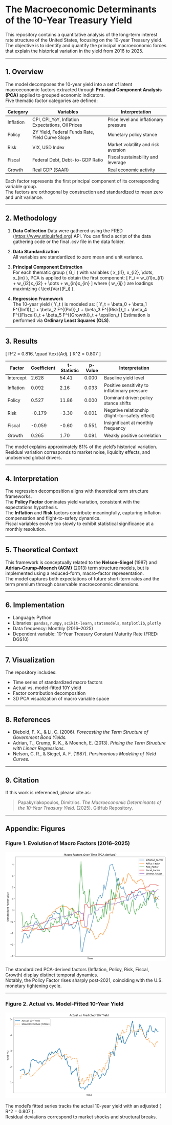 # The Macroeconomic Determinants of the 10-Year Treasury Yield

This repository contains a quantitative analysis of the long-term interest rate structure of the United States, focusing on the 10-year Treasury yield.  
The objective is to identify and quantify the principal macroeconomic forces that explain the historical variation in the yield from 2016 to 2025.

---

## 1. Overview

The model decomposes the 10-year yield into a set of latent macroeconomic factors extracted through **Principal Component Analysis (PCA)** applied to grouped economic indicators.  
Five thematic factor categories are defined:

| Category | Variables | Interpretation |
|-----------|------------|----------------|
| Inflation | CPI, CPI_YoY, Inflation Expectations, Oil Prices | Price level and inflationary pressure |
| Policy | 2Y Yield, Federal Funds Rate, Yield Curve Slope | Monetary policy stance |
| Risk | VIX, USD Index | Market volatility and risk aversion |
| Fiscal | Federal Debt, Debt-to-GDP Ratio | Fiscal sustainability and leverage |
| Growth | Real GDP (SAAR) | Real economic activity |

Each factor represents the first principal component of its corresponding variable group.  
The factors are orthogonal by construction and standardized to mean zero and unit variance.

---

## 2. Methodology

1. **Data Collection**
   Data were gathered using the FRED (https://www.stlouisfed.org) API. You can find a script of the data gathering code or the final .csv file in the data folder.

3. **Data Standardization**  
   All variables are standardized to zero mean and unit variance.

4. **Principal Component Extraction**  
   For each thematic group \( G_i \) with variables \( x_{i1}, x_{i2}, \dots, x_{in} \), PCA is applied to obtain the first component:
   \[
   F_i = w_{i1}x_{i1} + w_{i2}x_{i2} + \dots + w_{in}x_{in}
   \]
   where \( w_{ij} \) are loadings maximizing \( \text{Var}(F_i) \).

5. **Regression Framework**  
   The 10-year yield \( Y_t \) is modeled as:
   \[
   Y_t = \beta_0 + \beta_1 F^{(Infl)}_t + \beta_2 F^{(Pol)}_t + \beta_3 F^{(Risk)}_t + \beta_4 F^{(Fiscal)}_t + \beta_5 F^{(Growth)}_t + \epsilon_t
   \]
   Estimation is performed via **Ordinary Least Squares (OLS)**.

---

## 3. Results

\[
R^2 = 0.816, \quad \text{Adj. } R^2 = 0.807
\]

| Factor | Coefficient | t-Statistic | p-Value | Interpretation |
|---------|--------------|-------------|----------|----------------|
| Intercept | 2.628 | 54.41 | 0.000 | Baseline yield level |
| Inflation | 0.092 | 2.16 | 0.033 | Positive sensitivity to inflationary pressure |
| Policy | 0.527 | 11.86 | 0.000 | Dominant driver: policy stance shifts |
| Risk | -0.179 | -3.30 | 0.001 | Negative relationship (flight-to-safety effect) |
| Fiscal | -0.059 | -0.60 | 0.551 | Insignificant at monthly frequency |
| Growth | 0.265 | 1.70 | 0.091 | Weakly positive correlation |

The model explains approximately 81% of the yield’s historical variation.  
Residual variation corresponds to market noise, liquidity effects, and unobserved global drivers.

---

## 4. Interpretation

The regression decomposition aligns with theoretical term structure frameworks.  
The **Policy Factor** dominates yield variation, consistent with the expectations hypothesis.  
The **Inflation** and **Risk** factors contribute meaningfully, capturing inflation compensation and flight-to-safety dynamics.  
Fiscal variables evolve too slowly to exhibit statistical significance at a monthly resolution.

---

## 5. Theoretical Context

This framework is conceptually related to the **Nelson–Siegel** (1987) and **Adrian–Crump–Moench (ACM)** (2013) term structure models, but is implemented using a reduced-form, macro–factor representation.  
The model captures both expectations of future short-term rates and the term premium through observable macroeconomic dimensions.

---

## 6. Implementation

- Language: Python  
- Libraries: `pandas`, `numpy`, `scikit-learn`, `statsmodels`, `matplotlib`, `plotly`  
- Data frequency: Monthly (2016–2025)  
- Dependent variable: 10-Year Treasury Constant Maturity Rate (FRED: DGS10)

---

## 7. Visualization

The repository includes:
- Time series of standardized macro factors  
- Actual vs. model-fitted 10Y yield  
- Factor contribution decomposition  
- 3D PCA visualization of macro variable space  

---

## 8. References

- Diebold, F. X., & Li, C. (2006). *Forecasting the Term Structure of Government Bond Yields.*  
- Adrian, T., Crump, R. K., & Moench, E. (2013). *Pricing the Term Structure with Linear Regressions.*  
- Nelson, C. R., & Siegel, A. F. (1987). *Parsimonious Modeling of Yield Curves.*

---

## 9. Citation

If this work is referenced, please cite as:

> Papakyriakopoulos, Dimitrios. *The Macroeconomic Determinants of the 10-Year Treasury Yield.* (2025). GitHub Repository.


---

## Appendix: Figures

### Figure 1. Evolution of Macro Factors (2016–2025)
![Evolution of Macro Factors](visuals/macro.png)

The standardized PCA-derived factors (Inflation, Policy, Risk, Fiscal, Growth) display distinct temporal dynamics.  
Notably, the Policy Factor rises sharply post-2021, coinciding with the U.S. monetary tightening cycle.

---

### Figure 2. Actual vs. Model-Fitted 10-Year Yield
![Actual vs. Predicted 10Y Yield](visuals/modelvsactual.png)

The model’s fitted series tracks the actual 10-year yield with an adjusted \( R^2 = 0.807 \).  
Residual deviations correspond to market shocks and structural breaks.
